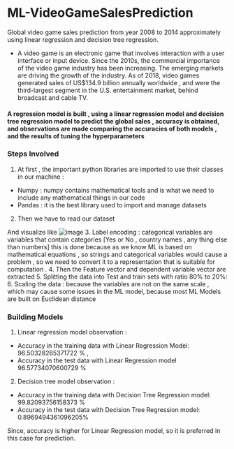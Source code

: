 # ML-VideoGameSalesPrediction
Global video game sales prediction from year 2008 to 2014 approximately using linear regression and decision tree regression.
- A video game is an electronic game that involves interaction with a user interface or input device.
Since the 2010s, the commercial importance of the video game industry has been increasing. The emerging markets are driving the growth of the industry. As of 2018, video games generated sales of US$134.9 billion annually worldwide , and were the third-largest segment in the U.S. entertainment market, behind broadcast and cable TV. 
#### A regression model is built , using a linear regression model and decision tree regression model to predict the global sales , accuracy is obtained, and observations are made comparing the accuracies of both models , and the results of tuning the hyperparameters
### Steps Involved
1. At first , the important python libraries are imported to use their classes in our machine : 
- Numpy : numpy contains mathematical tools and is what we need to include any mathematical things in our code
- Pandas : it is the best library used to import and manage datasets 
2. Then we have to read our dataset 

And visualize like
![image](https://user-images.githubusercontent.com/56463608/129940162-39c776f7-0558-4715-a169-28954111125e.png)
3. Label encoding : categorical variables are variables that contain categories  [Yes or No , country names , any thing else than numbers]
this is done because as we know ML is based on mathematical equations , so strings and categorical variables would cause a problem , so we need to convert it to a representation that is suitable for computation . 
4. Then the Feature vector and dependent variable vector are extracted
5. Splitting the data into Test and train sets with ratio 80% to 20%: 
6. Scaling the data : because the variables are not on the same scale , which may cause some issues in the ML model, because most ML Models are built on Euclidean distance
 
### Building Models
1. Linear regression model observation : 
- Accuracy in the training data with Linear Regression Model:  96.50328265371722 % , 
- Accuracy in the test data with Linear Regression model 96.57734070600729 %

2. Decision tree model observation :
- Accuracy in the training data with Decision Tree Regression model:  99.82093756158373 %
- Accuracy in the test data with Decision Tree Regression model:  0.8969494361096205%

Since, accuracy is higher for Linear Regression model, so it is preferred in this case for prediction.



